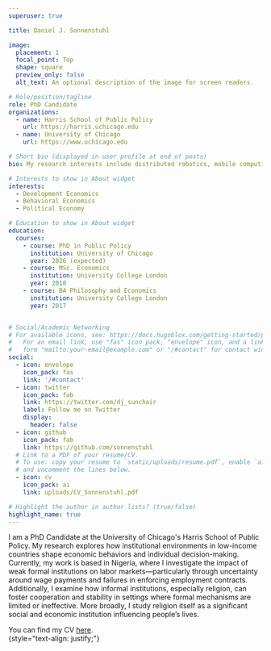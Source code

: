 ```yaml
---
superuser: true

title: Daniel J. Sonnenstuhl 

image:
  placement: 1
  focal_point: Top
  shape: square
  preview_only: false
  alt_text: An optional description of the image for screen readers.

# Role/position/tagline
role: PhD Candidate
organizations:
  - name: Harris School of Public Policy
    url: https://harris.uchicago.edu
  - name: University of Chicago
    url: https://www.uchicago.edu

# Short bio (displayed in user profile at end of posts)
bio: My research interests include distributed robotics, mobile computing and programmable matter.

# Interests to show in About widget
interests:
  - Development Economics 
  - Behavioral Economics 
  - Political Economy 

# Education to show in About widget
education:
  courses:
    - course: PhD in Public Policy
      institution: University of Chicago
      year: 2026 (expected)
    - course: MSc. Economics
      institution: University College London
      year: 2018
    - course: BA Philosophy and Economics
      institution: University College London
      year: 2017


# Social/Academic Networking
# For available icons, see: https://docs.hugoblox.com/getting-started/page-builder/#icons
#   For an email link, use "fas" icon pack, "envelope" icon, and a link in the
#   form "mailto:your-email@example.com" or "/#contact" for contact widget.
social:
  - icon: envelope
    icon_pack: fas
    link: '/#contact'
  - icon: twitter
    icon_pack: fab
    link: https://twitter.com/dj_sunchair
    label: Follow me on Twitter
    display:
      header: false
  - icon: github
    icon_pack: fab
    link: https://github.com/sonnenstuhl
  # Link to a PDF of your resume/CV.
  # To use: copy your resume to `static/uploads/resume.pdf`, enable `ai` icons in `params.yaml`,
  # and uncomment the lines below.
  - icon: cv
    icon_pack: ai
    link: uploads/CV_Sonnenstuhl.pdf

# Highlight the author in author lists? (true/false)
highlight_name: true
---
```

<style>
img.avatar,
.avatar img {
  border-radius: 50% !important;       /* ✅ keep it round */
  width: 285px !important;             /* 🔧 slightly larger */
  height: 285px !important;
  object-fit: contain;
  object-position: center 20%      /* 👈 This is what you tweak */
  transform: scale(0.5);
  display: block;
  margin-left: auto;
  margin-right: auto;
}
</style>

I am a PhD Candidate at the University of Chicago's Harris School of Public Policy. My research explores how institutional environments in low-income countries shape economic behaviors and individual decision-making. Currently, my work is based in Nigeria, where I investigate the impact of weak formal institutions on labor markets—particularly through uncertainty around wage payments and failures in enforcing employment contracts. Additionally, I examine how informal institutions, especially religion, can foster cooperation and stability in settings where formal mechanisms are limited or ineffective. More broadly, I study religion itself as a significant social and economic institution influencing people’s lives.

You can find my CV [here](uploads/CV_Sonnenstuhl.pdf).
<br>
{style="text-align: justify;"}
